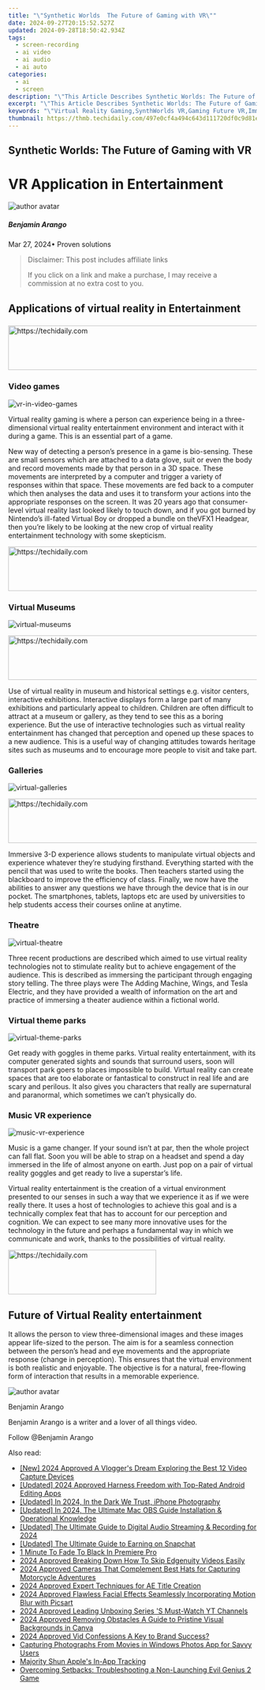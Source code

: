 ```yaml
---
title: "\"Synthetic Worlds  The Future of Gaming with VR\""
date: 2024-09-27T20:15:52.527Z
updated: 2024-09-28T18:50:42.934Z
tags: 
  - screen-recording
  - ai video
  - ai audio
  - ai auto
categories: 
  - ai
  - screen
description: "\"This Article Describes Synthetic Worlds: The Future of Gaming with VR\""
excerpt: "\"This Article Describes Synthetic Worlds: The Future of Gaming with VR\""
keywords: "\"Virtual Reality Gaming,SynthWorlds VR,Gaming Future VR,Immersive Gaming Experience,Next-Gen VR Games,Future VR Tech,VR in Gaming World\""
thumbnail: https://thmb.techidaily.com/497e0cf4a494c643d111720df0c9d81e356ffb4889a6eb2b11c281fd2cb5d878.jpg
---
```


## Synthetic Worlds: The Future of Gaming with VR

# VR Application in Entertainment

![author avatar](https://images.wondershare.com/filmora/article-images/benjamin-arango-author.jpg)

##### Benjamin Arango

 Mar 27, 2024• Proven solutions

>  Disclaimer: This post includes affiliate links
>
>  If you click on a link and make a purchase, I may receive a commission at no extra cost to you.
>

## Applications of virtual reality in Entertainment

###

<!-- affiliate ads begin -->
<a href="https://unicoeye.pxf.io/c/5597632/2134246/18498" target="_top" id="2134246">
  <img src="//a.impactradius-go.com/display-ad/18498-2134246" border="0" alt="https://techidaily.com" width="728" height="90"/>
</a>
<img height="0" width="0" src="https://unicoeye.pxf.io/i/5597632/2134246/18498" style="position:absolute;visibility:hidden;" border="0" />
<!-- affiliate ads end -->

### Video games

![vr-in-video-games](https://images.wondershare.com/filmora/article-images/vr-in-video-games.jpg)

 Virtual reality gaming is where a person can experience being in a three-dimensional virtual reality entertainment environment and interact with it during a game. This is an essential part of a game.

 New way of detecting a person’s presence in a game is bio-sensing. These are small sensors which are attached to a data glove, suit or even the body and record movements made by that person in a 3D space. These movements are interpreted by a computer and trigger a variety of responses within that space. These movements are fed back to a computer which then analyses the data and uses it to transform your actions into the appropriate responses on the screen. It was 20 years ago that consumer-level virtual reality last looked likely to touch down, and if you got burned by Nintendo’s ill-fated Virtual Boy or dropped a bundle on theVFX1 Headgear, then you’re likely to be looking at the new crop of virtual reality entertainment technology with some skepticism.

<!-- affiliate ads begin -->
<a href="https://appsumo.8odi.net/c/5597632/2043603/7443" target="_top" id="2043603">
  <img src="//a.impactradius-go.com/display-ad/7443-2043603" border="0" alt="https://techidaily.com" width="728" height="90"/>
</a>
<img height="0" width="0" src="https://appsumo.8odi.net/i/5597632/2043603/7443" style="position:absolute;visibility:hidden;" border="0" />
<!-- affiliate ads end -->

### Virtual Museums

![virtual-museums](https://images.wondershare.com/filmora/article-images/virtual-museums.jpg)

<!-- affiliate ads begin -->
<a href="https://ephamedtechinc.pxf.io/c/5597632/2137205/26400" target="_top" id="2137205">
  <img src="//a.impactradius-go.com/display-ad/26400-2137205" border="0" alt="https://techidaily.com" width="728" height="90"/>
</a>
<img height="0" width="0" src="https://ephamedtechinc.pxf.io/i/5597632/2137205/26400" style="position:absolute;visibility:hidden;" border="0" />
<!-- affiliate ads end -->

 Use of virtual reality in museum and historical settings e.g. visitor centers, interactive exhibitions. Interactive displays form a large part of many exhibitions and particularly appeal to children. Children are often difficult to attract at a museum or gallery, as they tend to see this as a boring experience. But the use of interactive technologies such as virtual reality entertainment has changed that perception and opened up these spaces to a new audience. This is a useful way of changing attitudes towards heritage sites such as museums and to encourage more people to visit and take part.

### Galleries

![virtual-galleries](https://images.wondershare.com/filmora/article-images/virtual-galleries.png)

<!-- affiliate ads begin -->
<a href="https://appsumo.8odi.net/c/5597632/2123728/7443" target="_top" id="2123728">
  <img src="//a.impactradius-go.com/display-ad/7443-2123728" border="0" alt="https://techidaily.com" width="728" height="90"/>
</a>
<img height="0" width="0" src="https://appsumo.8odi.net/i/5597632/2123728/7443" style="position:absolute;visibility:hidden;" border="0" />
<!-- affiliate ads end -->

 Immersive 3-D experience allows students to manipulate virtual objects and experience whatever they’re studying firsthand. Everything started with the pencil that was used to write the books. Then teachers started using the blackboard to improve the efficiency of class. Finally, we now have the abilities to answer any questions we have through the device that is in our pocket. The smartphones, tablets, laptops etc are used by universities to help students access their courses online at anytime.

### Theatre

![virtual-theatre](https://images.wondershare.com/filmora/article-images/virtual-theatre.jpg)

 Three recent productions are described which aimed to use virtual reality technologies not to stimulate reality but to achieve engagement of the audience. This is described as immersing the participant through engaging story telling. The three plays were The Adding Machine, Wings, and Tesla Electric, and they have provided a wealth of information on the art and practice of immersing a theater audience within a fictional world.

### Virtual theme parks

![virtual-theme-parks](https://images.wondershare.com/filmora/article-images/virtual-theme-parks.jpg)

 Get ready with goggles in theme parks. Virtual reality entertainment, with its computer generated sights and sounds that surround users, soon will transport park goers to places impossible to build. Virtual reality can create spaces that are too elaborate or fantastical to construct in real life and are scary and perilous. It also gives you characters that really are supernatural and paranormal, which sometimes we can’t physically do.

### Music VR experience

![music-vr-experience](https://images.wondershare.com/filmora/article-images/music-vr-experience.jpg)

 Music is a game changer. If your sound isn’t at par, then the whole project can fall flat. Soon you will be able to strap on a headset and spend a day immersed in the life of almost anyone on earth. Just pop on a pair of virtual reality goggles and get ready to live a superstar’s life.

 Virtual reality entertainment is the creation of a virtual environment presented to our senses in such a way that we experience it as if we were really there. It uses a host of technologies to achieve this goal and is a technically complex feat that has to account for our perception and cognition. We can expect to see many more innovative uses for the technology in the future and perhaps a fundamental way in which we communicate and work, thanks to the possibilities of virtual reality.

<!-- affiliate ads begin -->
<a href="https://aligracehair.sjv.io/c/5597632/2012401/19272" target="_top" id="2012401">
  <img src="//a.impactradius-go.com/display-ad/19272-2012401" border="0" alt="https://techidaily.com" width="300" height="90"/>
</a>
<img height="0" width="0" src="https://aligracehair.sjv.io/i/5597632/2012401/19272" style="position:absolute;visibility:hidden;" border="0" />
<!-- affiliate ads end -->

## Future of Virtual Reality entertainment

 It allows the person to view three-dimensional images and these images appear life-sized to the person. The aim is for a seamless connection between the person’s head and eye movements and the appropriate response (change in perception). This ensures that the virtual environment is both realistic and enjoyable. The objective is for a natural, free-flowing form of interaction that results in a memorable experience.

![author avatar](https://images.wondershare.com/filmora/article-images/benjamin-arango-author.jpg)

Benjamin Arango

Benjamin Arango is a writer and a lover of all things video.

Follow @Benjamin Arango


<ins class="adsbygoogle"
     style="display:block"
     data-ad-format="autorelaxed"
     data-ad-client="ca-pub-7571918770474297"
     data-ad-slot="1223367746"></ins>



<ins class="adsbygoogle"
     style="display:block"
     data-ad-client="ca-pub-7571918770474297"
     data-ad-slot="8358498916"
     data-ad-format="auto"
     data-full-width-responsive="true"></ins>


<span class="atpl-alsoreadstyle">Also read:</span>
<div><ul>
<li><a href="https://youtube-webster.techidaily.com/024-approved-a-vloggers-dream-exploring-the-best-12-video-capture-devices/"><u>[New] 2024 Approved A Vlogger's Dream Exploring the Best 12 Video Capture Devices</u></a></li>
<li><a href="https://eaxpv-info.techidaily.com/updated-2024-approved-harness-freedom-with-top-rated-android-editing-apps/"><u>[Updated] 2024 Approved Harness Freedom with Top-Rated Android Editing Apps</u></a></li>
<li><a href="https://fox-access.techidaily.com/updated-in-2024-in-the-dark-we-trust-iphone-photography/"><u>[Updated] In 2024, In the Dark We Trust, iPhone Photography</u></a></li>
<li><a href="https://screen-sharing-recording.techidaily.com/updated-in-2024-the-ultimate-mac-obs-guide-installation-and-operational-knowledge/"><u>[Updated] In 2024, The Ultimate Mac OBS Guide Installation & Operational Knowledge</u></a></li>
<li><a href="https://screen-recording.techidaily.com/updated-the-ultimate-guide-to-digital-audio-streaming-and-recording-for-2024/"><u>[Updated] The Ultimate Guide to Digital Audio Streaming & Recording for 2024</u></a></li>
<li><a href="https://snapchat-videos.techidaily.com/updated-the-ultimate-guide-to-earning-on-snapchat/"><u>[Updated] The Ultimate Guide to Earning on Snapchat</u></a></li>
<li><a href="https://fox-glue.techidaily.com/1-minute-to-fade-to-black-in-premiere-pro/"><u>1 Minute To Fade To Black In Premiere Pro</u></a></li>
<li><a href="https://fox-glue.techidaily.com/2024-approved-breaking-down-how-to-skip-edgenuity-videos-easily/"><u>2024 Approved Breaking Down How To Skip Edgenuity Videos Easily</u></a></li>
<li><a href="https://fox-glue.techidaily.com/2024-approved-cameras-that-complement-best-hats-for-capturing-motorcycle-adventures/"><u>2024 Approved Cameras That Complement Best Hats for Capturing Motorcycle Adventures</u></a></li>
<li><a href="https://fox-glue.techidaily.com/2024-approved-expert-techniques-for-ae-title-creation/"><u>2024 Approved Expert Techniques for AE Title Creation</u></a></li>
<li><a href="https://fox-glue.techidaily.com/2024-approved-flawless-facial-effects-seamlessly-incorporating-motion-blur-with-picsart/"><u>2024 Approved Flawless Facial Effects Seamlessly Incorporating Motion Blur with Picsart</u></a></li>
<li><a href="https://fox-glue.techidaily.com/2024-approved-leading-unboxing-series-s-must-watch-yt-channels/"><u>2024 Approved Leading Unboxing Series 'S Must-Watch YT Channels</u></a></li>
<li><a href="https://fox-glue.techidaily.com/2024-approved-removing-obstacles-a-guide-to-pristine-visual-backgrounds-in-canva/"><u>2024 Approved Removing Obstacles A Guide to Pristine Visual Backgrounds in Canva</u></a></li>
<li><a href="https://fox-glue.techidaily.com/2024-approved-vid-confessions-a-key-to-brand-success/"><u>2024 Approved Vid Confessions A Key to Brand Success?</u></a></li>
<li><a href="https://extra-tips.techidaily.com/capturing-photographs-from-movies-in-windows-photos-app-for-savvy-users/"><u>Capturing Photographs From Movies in Windows Photos App for Savvy Users</u></a></li>
<li><a href="https://facebook.techidaily.com/majority-shun-apples-in-app-tracking/"><u>Majority Shun Apple's In-App Tracking</u></a></li>
<li><a href="https://ai-voice.techidaily.com/overcoming-setbacks-troubleshooting-a-non-launching-evil-genius-2-game/"><u>Overcoming Setbacks: Troubleshooting a Non-Launching Evil Genius 2 Game</u></a></li>
</ul></div>

